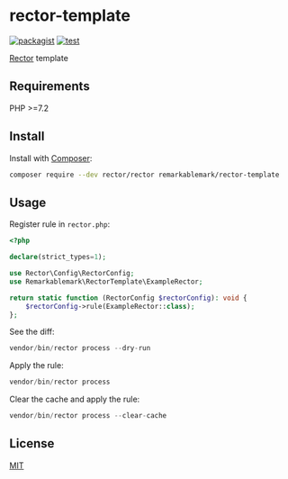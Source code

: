 # rector-template

[![packagist](https://img.shields.io/packagist/v/remarkablemark/rector-template)](https://packagist.org/packages/remarkablemark/rector-template)
[![test](https://github.com/remarkablemark/rector-template/actions/workflows/test.yml/badge.svg)](https://github.com/remarkablemark/rector-template/actions/workflows/test.yml)

[Rector](https://github.com/rectorphp/rector) template

## Requirements

PHP >=7.2

## Install

Install with [Composer](http://getcomposer.org/):

```sh
composer require --dev rector/rector remarkablemark/rector-template
```

## Usage

Register rule in `rector.php`:

```php
<?php

declare(strict_types=1);

use Rector\Config\RectorConfig;
use Remarkablemark\RectorTemplate\ExampleRector;

return static function (RectorConfig $rectorConfig): void {
    $rectorConfig->rule(ExampleRector::class);
};
```

See the diff:

```php
vendor/bin/rector process --dry-run
```

Apply the rule:

```php
vendor/bin/rector process
```

Clear the cache and apply the rule:

```php
vendor/bin/rector process --clear-cache
```

## License

[MIT](LICENSE)
